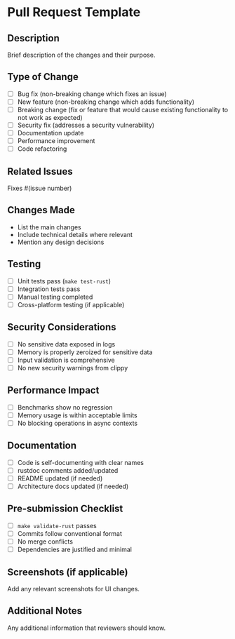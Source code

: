 # Pull Request Template

## Description

Brief description of the changes and their purpose.

## Type of Change

- [ ] Bug fix (non-breaking change which fixes an issue)
- [ ] New feature (non-breaking change which adds functionality)
- [ ] Breaking change (fix or feature that would cause existing functionality to not work as expected)
- [ ] Security fix (addresses a security vulnerability)
- [ ] Documentation update
- [ ] Performance improvement
- [ ] Code refactoring

## Related Issues

Fixes #(issue number)

## Changes Made

- List the main changes
- Include technical details where relevant
- Mention any design decisions

## Testing

- [ ] Unit tests pass (`make test-rust`)
- [ ] Integration tests pass
- [ ] Manual testing completed
- [ ] Cross-platform testing (if applicable)

## Security Considerations

- [ ] No sensitive data exposed in logs
- [ ] Memory is properly zeroized for sensitive data
- [ ] Input validation is comprehensive
- [ ] No new security warnings from clippy

## Performance Impact

- [ ] Benchmarks show no regression
- [ ] Memory usage is within acceptable limits
- [ ] No blocking operations in async contexts

## Documentation

- [ ] Code is self-documenting with clear names
- [ ] rustdoc comments added/updated
- [ ] README updated (if needed)
- [ ] Architecture docs updated (if needed)

## Pre-submission Checklist

- [ ] `make validate-rust` passes
- [ ] Commits follow conventional format
- [ ] No merge conflicts
- [ ] Dependencies are justified and minimal

## Screenshots (if applicable)

Add any relevant screenshots for UI changes.

## Additional Notes

Any additional information that reviewers should know.
